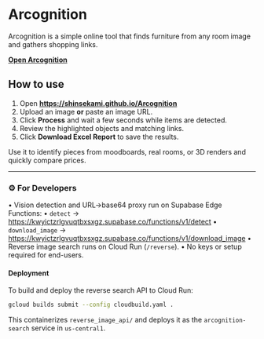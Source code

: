 # Arcognition

Arcognition is a simple online tool that finds furniture from any room image and gathers shopping links.

[**Open Arcognition**](https://shinsekami.github.io/Arcognition)

## How to use
1. Open **https://shinsekami.github.io/Arcognition**
2. Upload an image **or** paste an image URL.
3. Click **Process** and wait a few seconds while items are detected.
4. Review the highlighted objects and matching links.
5. Click **Download Excel Report** to save the results.

Use it to identify pieces from moodboards, real rooms, or 3D renders and quickly compare prices.

---

### ⚙️ For Developers
• Vision detection and URL→base64 proxy run on Supabase Edge Functions:
  • `detect` → https://kwyictzrlgvuqtbxsxgz.supabase.co/functions/v1/detect
  • `download_image` → https://kwyictzrlgvuqtbxsxgz.supabase.co/functions/v1/download_image
• Reverse image search runs on Cloud Run (`/reverse`).
• No keys or setup required for end-users.

#### Deployment
To build and deploy the reverse search API to Cloud Run:

```bash
gcloud builds submit --config cloudbuild.yaml .
```
This containerizes `reverse_image_api/` and deploys it as the `arcognition-search` service in `us-central1`.
